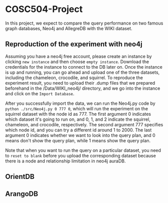 # COSC504-Project
In this project, we expect to compare the query performance on two famous graph databases, Neo4j and AllegreDB with the WIKI dataset. 

## Reproduction of the experiment with neo4j 
Assuming you have a neo4j free account, please create an instance by clicking `new instance` and then choose `empty instance`. Download the credentials for the instance to connect to the DB later on. 
Once the instance is up and running, you can go ahead and upload one of the three datasets, including the chameleon, crocodile, and squirrel. 
To reproduce the experiment result, you need to upload their .dump files that we prepared beforehand  in the /Data/WIKI_neo4j/ directory, and we go into the instance and click on the `Import Database`. 


After you successfully import the data, we can run the Neo4j.py code by `python ./src/Neo4j.py 0 777 0`,  which will run the experiment on the squirrel dataset with the node id as 777. 
The first argument 0 indicates which dataset it's going to run on, and 0, 1, and 2 indicate the squirrel, chameleon, and crocodile, respectively.
The second argument 777 specifies which node id, and you can try a different id around 1 to 2000.
The last argument 0 indicates whether we want to look into the query plan, and 0 means don't show the query plan, while 1 means show the query plan.

Note that when you want to run the query on a particular dataset, you need to `reset to blank` before you upload the corresponding dataset because there is a node and relationship limitation in neo4j auraDB.



## OrientDB 

## ArangoDB
